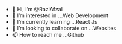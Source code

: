 - 👋 Hi, I’m @RaziAfzal
- 👀 I’m interested in ...Web Development
- 🌱 I’m currently learning ...React Js
- 💞️ I’m looking to collaborate on ...Websites
- 📫 How to reach me ...Github

<!---
RaziAfzal/RaziAfzal is a ✨ special ✨ repository because its `README.md` (this file) appears on your GitHub profile.
You can click the Preview link to take a look at your changes.
--->

